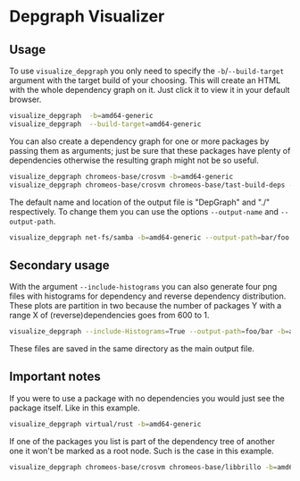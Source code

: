 # Depgraph Visualizer

## Usage
To use  `visualize_depgraph` you only need to specify the
`-b`/`--build-target` argument with the target build of your choosing.
This will create an HTML with the whole dependency graph on it.
Just click it to view it in your default browser.

```bash
visualize_depgraph  -b=amd64-generic
visualize_depgraph  --build-target=amd64-generic
```

You can also create a dependency graph for one or more packages by
passing them as arguments; just be sure that these packages have
plenty of dependencies otherwise the resulting graph might not be so useful.

```bash
visualize_depgraph chromeos-base/crosvm -b=amd64-generic
visualize_depgraph chromeos-base/crosvm chromeos-base/tast-build-deps -b=amd64-generic
```
The default name and location of the output file is "DepGraph" and "./"
respectively. To change them you can use the options `--output-name`
and `--output-path`.

```bash
visualize_depgraph net-fs/samba -b=amd64-generic --output-path=bar/foo --output-name=SambaGraph
```
## Secondary usage
With the argument `--include-histograms` you can also generate four png files
with histograms for dependency and reverse dependency distribution.
These plots are partition in two because the number of packages Y with a range
X of (reverse)dependencies goes from 600 to 1.
```bash
visualize_depgraph --include-Histograms=True --output-path=foo/bar -b=arm64-generic
```
These files are saved in the same directory as the main output file.

## Important notes

If you were to use a package with no dependencies
you would just see the package itself. Like in this example.
```bash
visualize_depgraph virtual/rust -b=amd64-generic
```

If one of the packages you list is part of the dependency tree
of another one it won't be marked as a root node. Such is the case
in this example.
```bash
visualize_depgraph chromeos-base/crosvm chromeos-base/libbrillo -b=amd64-generic
```

